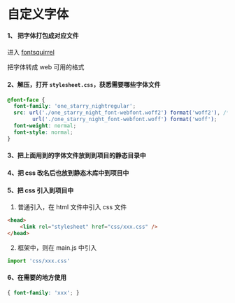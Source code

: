 # 自定义字体

#### 1、 把字体打包成对应文件

进入 [fontsquirrel](https://www.fontsquirrel.com/) 

把字体转成 web 可用的格式

#### 2、解压，打开 `stylesheet.css`，获悉需要哪些字体文件

```css
@font-face {
  font-family: 'one_starry_nightregular';
  src: url('./one_starry_night_font-webfont.woff2') format('woff2'), /* 需要的字体文件 */
        url('./one_starry_night_font-webfont.woff') format('woff');    /* 需要的字体文件 */
  font-weight: normal;
  font-style: normal;
}
```

#### 3、把上面用到的字体文件放到到项目的静态目录中

#### 4、把 css 改名后也放到静态木库中到项目中

#### 5、把 css 引入到项目中

1. 普通引入，在 html 文件中引入 css 文件

```html
<head>
	<link rel="stylesheet" href="css/xxx.css" />
</head>
```

2. 框架中，则在 main.js 中引入

```js
import 'css/xxx.css'
```

#### 6、在需要的地方使用

```css
{ font-family: 'xxx'; }
```
